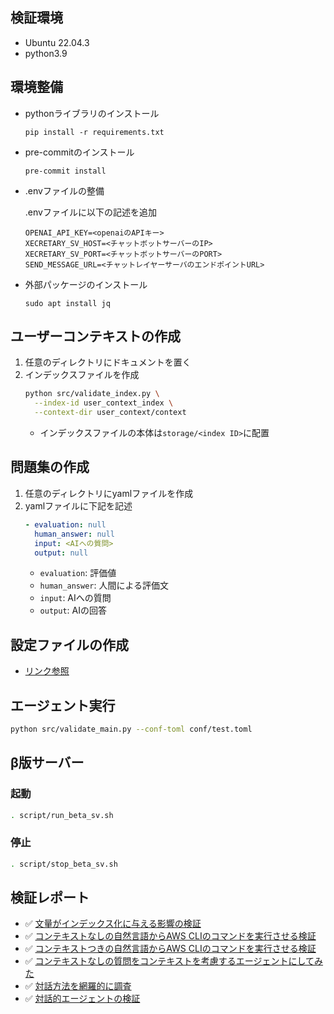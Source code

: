 ## 検証環境
* Ubuntu 22.04.3
* python3.9

## 環境整備
* pythonライブラリのインストール

  `pip install -r requirements.txt`

* pre-commitのインストール

  `pre-commit install`


* .envファイルの整備

  .envファイルに以下の記述を追加
  ```
  OPENAI_API_KEY=<openaiのAPIキー>
  XECRETARY_SV_HOST=<チャットボットサーバーのIP>
  XECRETARY_SV_PORT=<チャットボットサーバーのPORT>
  SEND_MESSAGE_URL=<チャットレイヤーサーバのエンドポイントURL>
  ```

* 外部パッケージのインストール

  `sudo apt install jq`


## ユーザーコンテキストの作成
1. 任意のディレクトリにドキュメントを置く
2. インデックスファイルを作成
    ```bash
    python src/validate_index.py \
      --index-id user_context_index \
      --context-dir user_context/context
    ```
    - インデックスファイルの本体は`storage/<index ID>`に配置

## 問題集の作成
1. 任意のディレクトリにyamlファイルを作成
2. yamlファイルに下記を記述
    ```yaml
    - evaluation: null
      human_answer: null
      input: <AIへの質問>
      output: null
    ```
    - `evaluation`: 評価値
    - `human_answer`: 人間による評価文
    - `input`: AIへの質問
    - `output`: AIの回答

## 設定ファイルの作成
- [リンク参照](./how_to_config.md)

## エージェント実行
```bash
python src/validate_main.py --conf-toml conf/test.toml
```

## β版サーバー
### 起動
```bash
. script/run_beta_sv.sh
```

### 停止
```bash
. script/stop_beta_sv.sh
```

## 検証レポート
* ✅ [文量がインデックス化に与える影響の検証](./repo/report_doc_num.md)
* ✅ [コンテキストなしの自然言語からAWS CLIのコマンドを実行させる検証](./repo/report_exec_command_contextless.md)
* ✅ [コンテキストつきの自然言語からAWS CLIのコマンドを実行させる検証](./repo/report_exec_command_context.md)
* ✅ [コンテキストなしの質問をコンテキストを考慮するエージェントにしてみた](./repo/report_contextless_request_with_usercontext.md)
* ✅ [対話方法を網羅的に調査](./repo/report_conversational_pickup.md)
* ✅ [対話的エージェントの検証](./repo/report_conversational.md)

